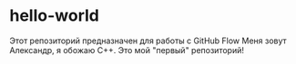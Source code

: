 # hello-world
Этот репозиторий предназначен для работы с GitHub Flow
Меня зовут Александр, я обожаю C++.
Это мой "первый" репозиторий!
